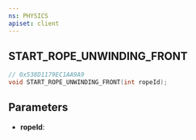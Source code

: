 ```yaml
---
ns: PHYSICS
apiset: client
---
```

## START_ROPE_UNWINDING_FRONT

```c
// 0x538D1179EC1AA9A9
void START_ROPE_UNWINDING_FRONT(int ropeId);
```


## Parameters
* **ropeId**:



